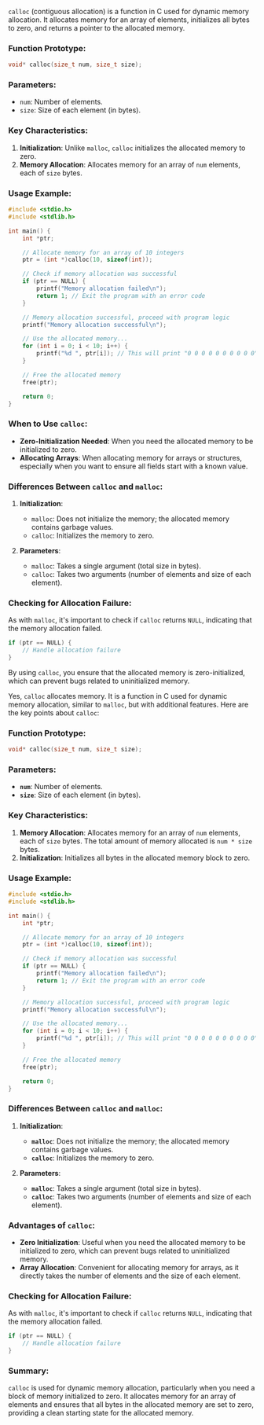 `calloc` (contiguous allocation) is a function in C used for dynamic memory allocation. It allocates memory for an array of elements, initializes all bytes to zero, and returns a pointer to the allocated memory.

### Function Prototype:
```c
void* calloc(size_t num, size_t size);
```

### Parameters:
- `num`: Number of elements.
- `size`: Size of each element (in bytes).

### Key Characteristics:
1. **Initialization**: Unlike `malloc`, `calloc` initializes the allocated memory to zero.
2. **Memory Allocation**: Allocates memory for an array of `num` elements, each of `size` bytes.

### Usage Example:
```c
#include <stdio.h>
#include <stdlib.h>

int main() {
    int *ptr;

    // Allocate memory for an array of 10 integers
    ptr = (int *)calloc(10, sizeof(int));

    // Check if memory allocation was successful
    if (ptr == NULL) {
        printf("Memory allocation failed\n");
        return 1; // Exit the program with an error code
    }

    // Memory allocation successful, proceed with program logic
    printf("Memory allocation successful\n");

    // Use the allocated memory...
    for (int i = 0; i < 10; i++) {
        printf("%d ", ptr[i]); // This will print "0 0 0 0 0 0 0 0 0 0" since memory is initialized to zero
    }

    // Free the allocated memory
    free(ptr);

    return 0;
}
```

### When to Use `calloc`:
- **Zero-Initialization Needed**: When you need the allocated memory to be initialized to zero.
- **Allocating Arrays**: When allocating memory for arrays or structures, especially when you want to ensure all fields start with a known value.

### Differences Between `calloc` and `malloc`:
1. **Initialization**:
   - `malloc`: Does not initialize the memory; the allocated memory contains garbage values.
   - `calloc`: Initializes the memory to zero.
   
2. **Parameters**:
   - `malloc`: Takes a single argument (total size in bytes).
   - `calloc`: Takes two arguments (number of elements and size of each element).

### Checking for Allocation Failure:
As with `malloc`, it's important to check if `calloc` returns `NULL`, indicating that the memory allocation failed.

```c
if (ptr == NULL) {
    // Handle allocation failure
}
```

By using `calloc`, you ensure that the allocated memory is zero-initialized, which can prevent bugs related to uninitialized memory.




Yes, `calloc` allocates memory. It is a function in C used for dynamic memory allocation, similar to `malloc`, but with additional features. Here are the key points about `calloc`:

### Function Prototype:
```c
void* calloc(size_t num, size_t size);
```

### Parameters:
- **`num`**: Number of elements.
- **`size`**: Size of each element (in bytes).

### Key Characteristics:
1. **Memory Allocation**: Allocates memory for an array of `num` elements, each of `size` bytes. The total amount of memory allocated is `num * size` bytes.
2. **Initialization**: Initializes all bytes in the allocated memory block to zero.

### Usage Example:
```c
#include <stdio.h>
#include <stdlib.h>

int main() {
    int *ptr;

    // Allocate memory for an array of 10 integers
    ptr = (int *)calloc(10, sizeof(int));

    // Check if memory allocation was successful
    if (ptr == NULL) {
        printf("Memory allocation failed\n");
        return 1; // Exit the program with an error code
    }

    // Memory allocation successful, proceed with program logic
    printf("Memory allocation successful\n");

    // Use the allocated memory...
    for (int i = 0; i < 10; i++) {
        printf("%d ", ptr[i]); // This will print "0 0 0 0 0 0 0 0 0 0" since memory is initialized to zero
    }

    // Free the allocated memory
    free(ptr);

    return 0;
}
```

### Differences Between `calloc` and `malloc`:
1. **Initialization**:
   - **`malloc`**: Does not initialize the memory; the allocated memory contains garbage values.
   - **`calloc`**: Initializes the memory to zero.
   
2. **Parameters**:
   - **`malloc`**: Takes a single argument (total size in bytes).
   - **`calloc`**: Takes two arguments (number of elements and size of each element).

### Advantages of `calloc`:
- **Zero Initialization**: Useful when you need the allocated memory to be initialized to zero, which can prevent bugs related to uninitialized memory.
- **Array Allocation**: Convenient for allocating memory for arrays, as it directly takes the number of elements and the size of each element.

### Checking for Allocation Failure:
As with `malloc`, it's important to check if `calloc` returns `NULL`, indicating that the memory allocation failed.

```c
if (ptr == NULL) {
    // Handle allocation failure
}
```

### Summary:
`calloc` is used for dynamic memory allocation, particularly when you need a block of memory initialized to zero. It allocates memory for an array of elements and ensures that all bytes in the allocated memory are set to zero, providing a clean starting state for the allocated memory.